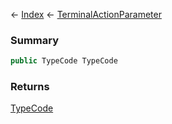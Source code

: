 ← [Index](Api-Index) ← [TerminalActionParameter](Sandbox.ModAPI.Ingame.TerminalActionParameter)

### Summary

```csharp
public TypeCode TypeCode
```

### Returns

[TypeCode](https://docs.microsoft.com/en-us/dotnet/api/system.typecode?view=netframework-4.6)


